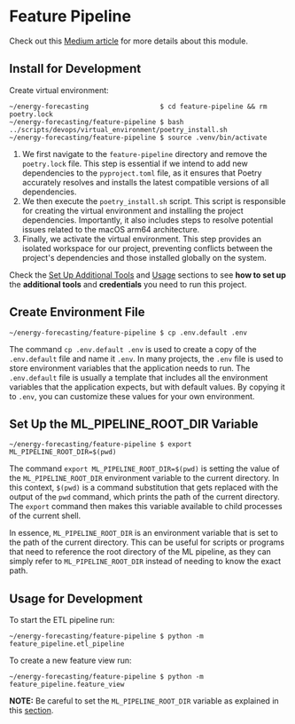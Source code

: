 # Feature Pipeline

Check out this
[Medium article](https://medium.com/towards-data-science/a-framework-for-building-a-production-ready-feature-engineering-pipeline-f0b29609b20f)
for more details about this module.

## Install for Development

Create virtual environment:

```shell
~/energy-forecasting                  $ cd feature-pipeline && rm poetry.lock
~/energy-forecasting/feature-pipeline $ bash ../scripts/devops/virtual_environment/poetry_install.sh
~/energy-forecasting/feature-pipeline $ source .venv/bin/activate
```

1. We first navigate to the `feature-pipeline` directory and remove the
   `poetry.lock` file. This step is essential if we intend to add new
   dependencies to the `pyproject.toml` file, as it ensures that Poetry
   accurately resolves and installs the latest compatible versions of all
   dependencies.
2. We then execute the `poetry_install.sh` script. This script
   is responsible for creating the virtual environment and installing the
   project dependencies. Importantly, it also includes steps to resolve
   potential issues related to the macOS arm64 architecture.
3. Finally, we activate the virtual environment. This step provides an isolated
   workspace for our project, preventing conflicts between the project's
   dependencies and those installed globally on the system.

Check the
[Set Up Additional Tools](https://github.com/iusztinpaul/energy-forecasting#-set-up-additional-tools-)
and [Usage](https://github.com/iusztinpaul/energy-forecasting#usage) sections to
see **how to set up** the **additional tools** and **credentials** you need to
run this project.

## Create Environment File

```shell
~/energy-forecasting/feature-pipeline $ cp .env.default .env
```

The command `cp .env.default .env` is used to create a copy of the
`.env.default` file and name it `.env`. In many projects, the `.env` file is
used to store environment variables that the application needs to run. The
`.env.default` file is usually a template that includes all the environment
variables that the application expects, but with default values. By copying it
to `.env`, you can customize these values for your own environment.

## Set Up the ML_PIPELINE_ROOT_DIR Variable

```shell
~/energy-forecasting/feature-pipeline $ export ML_PIPELINE_ROOT_DIR=$(pwd)
```

The command `export ML_PIPELINE_ROOT_DIR=$(pwd)` is setting the value of the
`ML_PIPELINE_ROOT_DIR` environment variable to the current directory. In this
context, `$(pwd)` is a command substitution that gets replaced with the output
of the `pwd` command, which prints the path of the current directory. The
`export` command then makes this variable available to child processes of the
current shell.

In essence, `ML_PIPELINE_ROOT_DIR` is an environment variable that is set to the
path of the current directory. This can be useful for scripts or programs that
need to reference the root directory of the ML pipeline, as they can simply
refer to `ML_PIPELINE_ROOT_DIR` instead of needing to know the exact path.

## Usage for Development

To start the ETL pipeline run:

```shell
~/energy-forecasting/feature-pipeline $ python -m feature_pipeline.etl_pipeline
```

To create a new feature view run:

```shell
~/energy-forecasting/feature-pipeline $ python -m feature_pipeline.feature_view
```

**NOTE:** Be careful to set the `ML_PIPELINE_ROOT_DIR` variable as explained in
this
[section](https://github.com/iusztinpaul/energy-forecasting#set-up-the-ml_pipeline_root_dir-variable).
